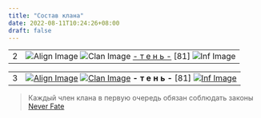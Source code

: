 ```yaml
---
title: "Состав клана"
date: 2022-08-11T10:24:26+08:00
draft: false
---
```


<style>
 a {
  text-decoration: none!;
}
</style>

|   |   |
|---|---|
| 2 | ![Align Image](https://imgs.neverfate.ru/aligns/align3.gif) ![Clan Image](https://imgs.neverfate.ru/clans/REmpire.gif) [- т е н ь -](https://neverfate.ru/inf?cid=1222968784) [81] ![Inf Image](https://imgs.neverfate.ru/i/inf_1.png) |

|   |   |
|---|---|
| 3 | [![Align Image](https://imgs.neverfate.ru/aligns/align3.gif)](https://neverfate.ru/inf?cid=1222968784) [![Clan Image](https://imgs.neverfate.ru/clans/REmpire.gif)](https://neverfate.ru/inf?cid=1222968784) **- т е н ь -** [81] [![Inf Image](https://imgs.neverfate.ru/i/inf_1.png)](https://neverfate.ru/inf?cid=1222968784) |





> Каждый член клана в первую очередь обязан соблюдать законы [Never Fate](https://encicl.neverfate.ru/?id=1)
